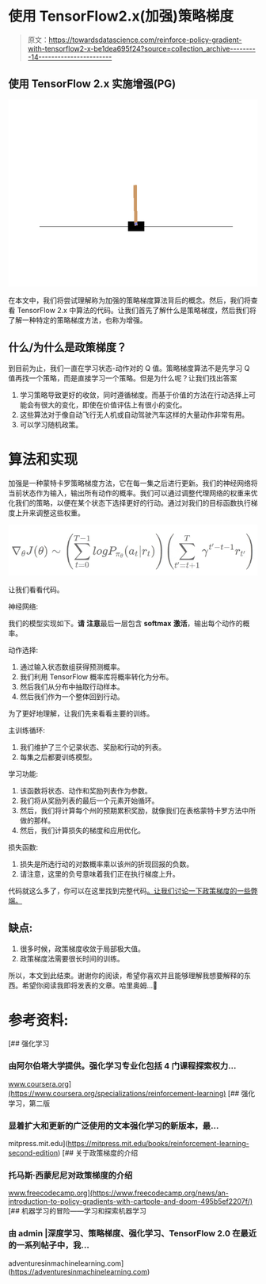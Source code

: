 # 使用 TensorFlow2.x(加强)策略梯度

> 原文：<https://towardsdatascience.com/reinforce-policy-gradient-with-tensorflow2-x-be1dea695f24?source=collection_archive---------14----------------------->

## 使用 TensorFlow 2.x 实施增强(PG)

![](img/2b6089b9bc3b12f2bc7670557c9936ee.png)

在本文中，我们将尝试理解称为加强的策略梯度算法背后的概念。然后，我们将查看 TensorFlow 2.x 中算法的代码。让我们首先了解什么是策略梯度，然后我们将了解一种特定的策略梯度方法，也称为增强。

## 什么/为什么是政策梯度？

到目前为止，我们一直在学习状态-动作对的 Q 值。策略梯度算法不是先学习 Q 值再找一个策略，而是直接学习一个策略。但是为什么呢？让我们找出答案

1.  学习策略导致更好的收敛，同时遵循梯度。而基于价值的方法在行动选择上可能会有很大的变化，即使在价值评估上有很小的变化。
2.  这些算法对于像自动飞行无人机或自动驾驶汽车这样的大量动作非常有用。
3.  可以学习随机政策。

# 算法和实现

加强是一种蒙特卡罗策略梯度方法，它在每一集之后进行更新。我们的神经网络将当前状态作为输入，输出所有动作的概率。我们可以通过调整代理网络的权重来优化我们的策略，以便在某个状态下选择更好的行动。通过对我们的目标函数执行梯度上升来调整这些权重。

![](img/0da8448049e044d579747dd7065be3b1.png)

让我们看看代码。

神经网络:

我们的模型实现如下。**请** **注意**最后一层包含 **softmax** **激活**，输出每个动作的概率。

动作选择:

1.  通过输入状态数组获得预测概率。
2.  我们利用 TensorFlow 概率库将概率转化为分布。
3.  然后我们从分布中抽取行动样本。
4.  然后我们作为一个整体回到行动。

为了更好地理解，让我们先来看看主要的训练。

主训练循环:

1.  我们维护了三个记录状态、奖励和行动的列表。
2.  每集之后都要训练模型。

学习功能:

1.  该函数将状态、动作和奖励列表作为参数。
2.  我们将从奖励列表的最后一个元素开始循环。
3.  然后，我们将计算每个州的预期累积奖励，就像我们在表格蒙特卡罗方法中所做的那样。
4.  然后，我们计算损失的梯度和应用优化。

损失函数:

1.  损失是所选行动的对数概率乘以该州的折现回报的负数。
2.  请注意，这里的负号意味着我们正在执行梯度上升。

代码就这么多了，你可以在这里找到完整代码[。让我们讨论一下政策梯度的一些弊端。](https://github.com/abhisheksuran/Atari_DQN/blob/master/Reinforce_(PG).ipynb)

## 缺点:

1.  很多时候，政策梯度收敛于局部极大值。
2.  政策梯度法需要很长时间的训练。

所以，本文到此结束。谢谢你的阅读，希望你喜欢并且能够理解我想要解释的东西。希望你阅读我即将发表的文章。哈里奥姆…🙏

# 参考资料:

[](https://www.coursera.org/specializations/reinforcement-learning) [## 强化学习

### 由阿尔伯塔大学提供。强化学习专业化包括 4 门课程探索权力…

www.coursera.org](https://www.coursera.org/specializations/reinforcement-learning) [](https://mitpress.mit.edu/books/reinforcement-learning-second-edition) [## 强化学习，第二版

### 显着扩大和更新的广泛使用的文本强化学习的新版本，最…

mitpress.mit.edu](https://mitpress.mit.edu/books/reinforcement-learning-second-edition) [](https://www.freecodecamp.org/news/an-introduction-to-policy-gradients-with-cartpole-and-doom-495b5ef2207f/) [## 关于政策梯度的介绍

### 托马斯·西蒙尼尼对政策梯度的介绍

www.freecodecamp.org](https://www.freecodecamp.org/news/an-introduction-to-policy-gradients-with-cartpole-and-doom-495b5ef2207f/) [](https://adventuresinmachinelearning.com) [## 机器学习的冒险——学习和探索机器学习

### 由 admin |深度学习、策略梯度、强化学习、TensorFlow 2.0 在最近的一系列帖子中，我…

adventuresinmachinelearning.com](https://adventuresinmachinelearning.com)